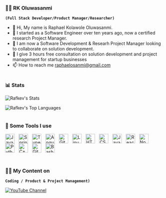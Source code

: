   ### 🏄‍♂️ RK Oluwasanmi

**`(Full Stack Developer/Product Manager/Researcher)`**

- 👋 Hi, My name is Raphael Kolawole Oluwasanmi.
- 👀 I started as a Software Engineer over ten years ago, now a certified research Project Manager. 
- 💞️ I am now a Software Development & Researh Project Manager looking to collaborate on solution development.
- 👋 I give 3 hours free consultation on solution development and project management for startup businesses
- 📫 How to reach me raphaelosanmi@gmail.com

#

### 📊 Stats

![Rafkev's Stats](https://github-readme-stats.vercel.app/api?username=Rafkev&theme=dark&show_icons=true&hide_border=false&count_private=true)

![Rafkev's Top Languages](https://github-readme-stats.vercel.app/api/top-langs/?username=Rafkev&theme=dark&show_icons=true&hide_border=false&layout=compact)

#


### 🧰 Some Tools I use

<img align="left" alt="Java" width="30px" style="padding-right:10px;" src="https://cdn.jsdelivr.net/gh/devicons/devicon/icons/java/java-original.svg"/>
<img align="left" alt="Spring" width="30px" style="padding-right:10px;" src="https://cdn.jsdelivr.net/gh/devicons/devicon/icons/spring/spring-original.svg" />
<img align="left" alt="TypeScript" width="30px" style="padding-right:10px;" src="https://cdn.jsdelivr.net/gh/devicons/devicon/icons/typescript/typescript-plain.svg" />
<img align="left" alt="Angular" width="30px" style="padding-right:10px;" src="https://cdn.jsdelivr.net/gh/devicons/devicon/icons/angularjs/angularjs-plain.svg" />
<img align="left" alt="Git" width="30px" style="padding-right:10px;" src="https://cdn.jsdelivr.net/gh/devicons/devicon/icons/git/git-original.svg" />
<img align="left" alt="Linux" width="30px" style="padding-right:10px;" src="https://cdn.jsdelivr.net/gh/devicons/devicon/icons/linux/linux-original.svg" />
<img align="left" alt="HTML" width="30px" style="padding-right:10px;" src="https://cdn.jsdelivr.net/gh/devicons/devicon/icons/html5/html5-plain.svg" />
<img align="left" alt="CSS" width="30px" style="padding-right:10px;" src="https://cdn.jsdelivr.net/gh/devicons/devicon/icons/css3/css3-plain.svg" />
<img align="left" alt="JavaScript" width="30px" style="padding-right:10px;" src="https://cdn.jsdelivr.net/gh/devicons/devicon/icons/javascript/javascript-plain.svg" />
<img align="left" alt="React" width="30px" style="padding-right:10px;" src="https://cdn.jsdelivr.net/gh/devicons/devicon/icons/react/react-original.svg" />
<img align="left" alt="NodeJS" width="30px" style="padding-right:10px;" src="https://cdn.jsdelivr.net/gh/devicons/devicon/icons/nodejs/nodejs-original.svg" />
<img align="left" alt="Python" width="30px" style="padding-right:10px;" src="https://cdn.jsdelivr.net/gh/devicons/devicon/icons/python/python-plain.svg" />
<img align="left" alt="C++" width="30px" style="padding-right:10px;" src="https://cdn.jsdelivr.net/gh/devicons/devicon/icons/cplusplus/cplusplus-line.svg" />
<img align="left" alt="GitHub" width="30px" style="padding-right:10px;" src="https://cdn.jsdelivr.net/gh/devicons/devicon/icons/github/github-original.svg" />
<img align="left" alt="Bash" width="30px" style="padding-right:10px;" src="https://cdn.jsdelivr.net/gh/devicons/devicon/icons/bash/bash-original.svg" />

</br>
</br>
</br>


<br/>  

#
  ### 🏄‍♂️ My Content on 

**`Coding / Product & Project Management)`**

<div align="left">
<a href="https://www.youtube.com/channel/UCXJLum_eZ6BJj4m4Dy73rxQ/edit"><img src="https://img.youtube.com/vi/p2vpqKBPj4U/sddefault.jpg" alt="YouTube Channel"></a>
</div>

#

<!---
Rafkev/Rafkev is a ✨ special ✨ repository because its `README.md` (this file) appears on your GitHub profile.
You can click the Preview link to take a look at your changes.
--->
